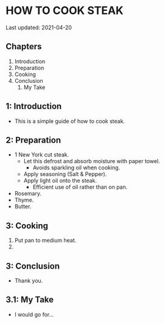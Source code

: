 # HOW TO COOK STEAK

Last updated: 2021-04-20

## Chapters

1. Introduction
2. Preparation
3. Cooking
4. Conclusion
   1. My Take

## 1: Introduction

- This is a simple guide of how to cook steak.

## 2: Preparation

- 1 New York cut steak.
  - Let this defrost and absorb moisture with paper towel.
    - Avoids sparkling oil when cooking.
  - Apply seasoning (Salt & Pepper).
  - Apply light oil onto the steak.
    - Efficient use of oil rather than on pan.
- Rosemary.
- Thyme.
- Butter.

## 3: Cooking

1. Put pan to medium heat.
2. 

## 3: Conclusion

- Thank you.

## 3.1: My Take

- I would go for...

